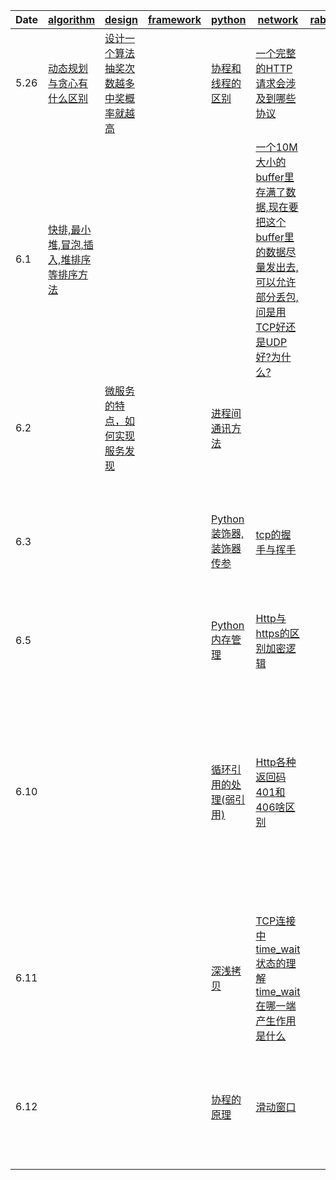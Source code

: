 |  Date   | [algorithm](algorithm)  | [design](design)  | [framework](framework)  | [python](python)  | [network](network)  | [rabbitmq](rabbitmq)  | [redis](redis)  |  [system](system)  |  [mysql](mysql)  |   [leetcode](https://leetcode-cn.com/)  | 
|  ----   |  ----   |  ----   |  ----   |  ----   |  ----   |  ----   |  ----   |  ----   |  ----   | ----   |
| 5.26    | [动态规划与贪心有什么区别](algorithm#动态规划与贪心有什么区别) | [设计一个算法抽奖次数越多中奖概率就越高](design#设计一个算法抽奖次数越多中奖概率就越高) |  | [协程和线程的区别](python#协程和线程的区别) | [一个完整的HTTP请求会涉及到哪些协议](network#一个完整的HTTP请求会涉及到哪些协议) |  | [Redis数据结构的底层实现](redis#Redis数据结构的底层实现) | [Select和epoll的区别](system#Select和epoll的区别) | [MySQL事务的四个隔离级别](mysql#MySQL事务的四个隔离级别) |  |
| 6.1     | [快排,最小堆,冒泡,插入,堆排序等排序方法](algorithm#快排,最小堆,冒泡,插入,堆排序等排序方法) |  |  |  | [一个10M大小的buffer里存满了数据,现在要把这个buffer里的数据尽量发出去,可以允许部分丢包,问是用TCP好还是UDP好?为什么?](network#一个10M大小的buffer里存满了数据,现在要把这个buffer里的数据尽量发出去,可以允许部分丢包,问是用TCP好还是UDP好?为什么?) |  |  |  |  | [矩阵中的路径](https://leetcode-cn.com/problems/ju-zhen-zhong-de-lu-jing-lcof/) |
| 6.2     |  | [微服务的特点，如何实现服务发现](design#微服务的特点，如何实现服务发现) |  | [进程间通讯方法](python#进程间通讯方法) | |  |  | [程序crash如何定位](system#程序crash如何定位) |  | [机器人的运动范围](https://leetcode-cn.com/problems/ji-qi-ren-de-yun-dong-fan-wei-lcof/) |
| 6.3     |  |  |  | [Python装饰器,装饰器传参](python#Python装饰器,装饰器传参) | [tcp的握手与挥手](network#Tcp的握手与挥手) |  |[基于REDIS实现延时任务](redis#基于REDIS实现延时任务) | [服务性能问题如何定位](system#服务性能问题如何定位) | [Binlog日志和redolog日志,两个日志的作用以及两阶段提交](mysql#Binlog日志和redolog日志,两个日志的作用以及两阶段提交) | [剪绳子](https://leetcode-cn.com/problems/jian-sheng-zi-lcof/) |
| 6.5     |  |  |  | [Python内存管理](python#Python内存管理)  | [Http与https的区别加密逻辑](network#Http与https的区别加密逻辑)  |  | [Redis持久化](redis#Redis持久化)  |  |  [Mysql存储引擎及区别](mysql#Mysql存储引擎及区别)  |   [剪绳子 II](https://leetcode-cn.com/problems/jian-sheng-zi-ii-lcof/)  | 
| 6.10    |  |  |  | [循环引用的处理(弱引用)](python#循环引用的处理(弱引用))  | [Http各种返回码401和406啥区别](network#Http各种返回码401和406啥区别)  |  | [Redis的ZSET做排行榜时,如果要实现分数相同时按时间顺序排序怎么实现](redis#Redis的ZSET做排行榜时,如果要实现分数相同时按时间顺序排序怎么实现)  |  |  [Mysql索引在什么情况下会失效](mysql#Mysql索引在什么情况下会失效)  |[二进制中1的个数](https://leetcode-cn.com/problems/er-jin-zhi-zhong-1de-ge-shu-lcof/)  | 
| 6.11    |  |  |  | [深浅拷贝](python#深浅拷贝)  | [TCP连接中time_wait状态的理解time_wait在哪一端产生作用是什么](network#TCP连接中time_wait状态的理解time_wait在哪一端产生作用是什么)  |  | [限流(漏桶算法、令牌桶算法)](redis#限流(漏桶算法、令牌桶算法))  |  [查看CPU的命令和磁盘IO的命令](system#查看CPU的命令和磁盘IO的命令)  |  [Mysql索引模型](mysql#Mysql索引模型)  |   [数值的整数次方](https://leetcode-cn.com/problems/shu-zhi-de-zheng-shu-ci-fang-lcof/)  | 
| 6.12    |  |  |  | [协程的原理](python#协程的原理)  | [滑动窗口](network#滑动窗口)  |  | [Redis主从同步过程](redis#Redis主从同步过程)  |  [Linux系统里一个被打开的文件可以被另一个进程删除吗](system#Linux系统里一个被打开的文件可以被另一个进程删除吗)  |  [乐观锁与悲观锁的区别](mysql#乐观锁与悲观锁的区别)  |   [打印从1到最大的n位数](https://leetcode-cn.com/problems/da-yin-cong-1dao-zui-da-de-nwei-shu-lcof/)  | 
